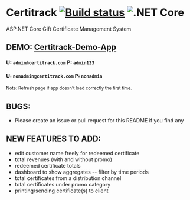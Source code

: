 # Certitrack [![Build status](https://dev.azure.com/NemoCodes/certitrack/_apis/build/status/certitrack-demo%20-%20CI)](https://dev.azure.com/NemoCodes/certitrack/_build/latest?definitionId=4) ![.NET Core](https://github.com/ThatChocolateGuy/Certitrack/workflows/.NET%20Core/badge.svg)
ASP.NET Core Gift Certificate Management System

## DEMO: <a href="https://certitrack-demo.azurewebsites.net/" target="_blank">Certitrack-Demo-App</a>
#### U: ```admin@certitrack.com```  P: ```admin123```
#### U: ```nonadmin@certitrack.com```  P: ```nonadmin```
<sub>Note: Refresh page if app doesn't load correctly the first time.</sub>

## BUGS:
- Please create an issue or pull request for this README if you find any

## NEW FEATURES TO ADD:	
- edit customer name freely for redeemed certificate
- total revenues (with and without promo)
- redeemed certificate totals
- dashboard to show aggregates
-- filter by time periods
- total certificates from a distribution channel
- total certificates under promo category
- printing/sending certificate(s) to client
